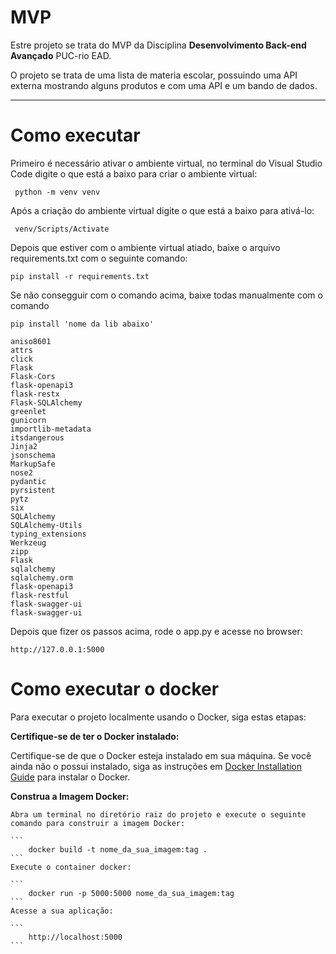 # MVP

Estre projeto se trata do  MVP da Disciplina **Desenvolvimento Back-end Avançado** PUC-rio EAD.

O projeto se trata de uma lista de materia escolar, possuindo uma API externa mostrando alguns produtos
e com uma API e um bando de dados.

------

# Como executar
 
 Primeiro é necessário ativar o ambiente virtual, no terminal do Visual Studio Code  digite
 o que está a baixo para criar o ambiente virtual:
 
 ```
  python -m venv venv
 ```
  
 Após a criação do ambiente virtual digite o que está a baixo para ativá-lo:
  
 ```
  venv/Scripts/Activate
 ```
 
 Depois que estiver com o ambiente virtual atiado, baixe o arquivo requirements.txt com o seguinte comando:
 
  ```
  pip install -r requirements.txt
 ```
 
 Se não consegguir com o comando acima, baixe todas manualmente com o comando 
  
 ```
 pip install 'nome da lib abaixo'
 ```
 ```
aniso8601
attrs
click
Flask
Flask-Cors
flask-openapi3
flask-restx
Flask-SQLAlchemy
greenlet
gunicorn
importlib-metadata
itsdangerous
Jinja2
jsonschema
MarkupSafe
nose2
pydantic
pyrsistent
pytz
six
SQLAlchemy
SQLAlchemy-Utils
typing_extensions
Werkzeug
zipp
Flask
sqlalchemy
sqlalchemy.orm
flask-openapi3
flask-restful
flask-swagger-ui
flask-swagger-ui

```
Depois que fizer os passos acima, rode o app.py e acesse no browser:

```
http://127.0.0.1:5000
```
# Como executar o docker
Para executar o projeto localmente usando o Docker, siga estas etapas:

**Certifique-se de ter o Docker instalado:**

   Certifique-se de que o Docker esteja instalado em sua máquina. Se você ainda não o possui instalado, siga as instruções em [Docker Installation Guide](https://docs.docker.com/get-docker/) para instalar o Docker.

   **Construa a Imagem Docker:**

    Abra um terminal no diretório raiz do projeto e execute o seguinte comando para construir a imagem Docker:

    ```
        docker build -t nome_da_sua_imagem:tag .
    ```
    Execute o container docker:

    ```
        docker run -p 5000:5000 nome_da_sua_imagem:tag
    ```
    Acesse a sua aplicação:

    ```
        http://localhost:5000
    ```






